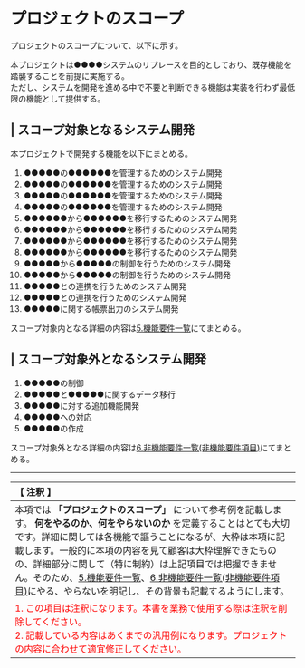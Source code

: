 # プロジェクトのスコープ
プロジェクトのスコープについて、以下に示す。

本プロジェクトは●●●●システムのリプレースを目的としており、既存機能を踏襲することを前提に実施する。  
ただし、システムを開発を進める中で不要と判断できる機能は実装を行わず最低限の機能として提供する。

## | スコープ対象となるシステム開発
本プロジェクトで開発する機能を以下にまとめる。

1. ●●●●●の●●●●●●を管理するためのシステム開発
2. ●●●●●の●●●●●●を管理するためのシステム開発
3. ●●●●●の●●●●●●を管理するためのシステム開発
4. ●●●●●の●●●●●●を管理するためのシステム開発
5. ●●●●●●から●●●●●●を移行するためのシステム開発
6. ●●●●●●から●●●●●●を移行するためのシステム開発
7. ●●●●●●から●●●●●●を移行するためのシステム開発
8. ●●●●●●から●●●●●●を移行するためのシステム開発
9. ●●●●●から●●●●●の制御を行うためのシステム開発
10. ●●●●●から●●●●●の制御を行うためのシステム開発
11. ●●●●●との連携を行うためのシステム開発
12. ●●●●●との連携を行うためのシステム開発
13. ●●●●●に関する帳票出力のシステム開発

スコープ対象内となる詳細の内容は[5.機能要件一覧](../5_FunctionRequirement_README.html)にてまとめる。

## | スコープ対象外となるシステム開発
1. ●●●●●の制御
2. ●●●●●と●●●●●に関するデータ移行
3. ●●●●●に対する追加機能開発
4. ●●●●●への対応
5. ●●●●●の作成

スコープ対象外となる詳細の内容は[6.非機能要件一覧(非機能要件項目)](../6_NonFunctionalRequirement_README.html)にてまとめる。

---

|【 注釈 】|
|:---|
|本項では **「プロジェクトのスコープ」** について参考例を記載します。 **何をやるのか、何をやらないのか** を定義することはとても大切です。詳細に関しては各機能で謳うことになるが、大枠は本項に記載します。一般的に本項の内容を見て顧客は大枠理解できたものの、詳細部分に関して（特に制約）は上記項目では把握できません。そのため、[5.機能要件一覧](../5_FunctionRequirement_README.html)、[6.非機能要件一覧(非機能要件項目)](../6_NonFunctionalRequirement_README.html)にやる、やらないを明記し、その背景も記載するようにします。|
|<span style='color:#f00'>1. この項目は注釈になります。本書を業務で使用する際は注釈を削除してください。<br>2. 記載している内容はあくまでの汎用例になります。プロジェクトの内容に合わせて適宜修正してください。</span>|